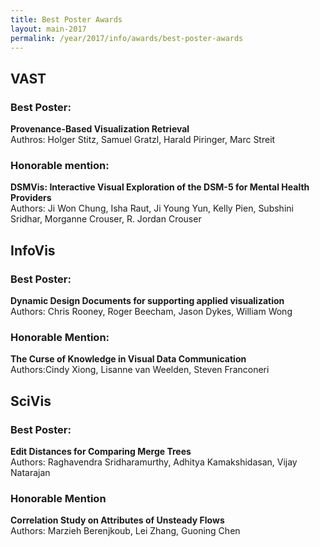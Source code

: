 ```yaml
---
title: Best Poster Awards
layout: main-2017
permalink: /year/2017/info/awards/best-poster-awards
---
```

## VAST

### Best Poster:

**Provenance-Based Visualization Retrieval**
<br/>
Authros: Holger Stitz, Samuel Gratzl, Harald Piringer, Marc Streit

### Honorable mention:

**DSMVis: Interactive Visual Exploration of the DSM-5 for Mental Health Providers**
<br/>
Authors: Ji Won Chung, Isha Raut, Ji Young Yun, Kelly Pien, Subshini Sridhar, Morganne Crouser, R. Jordan Crouser

## InfoVis

### Best Poster:

**Dynamic Design Documents for supporting applied visualization**
<br/>
Authors: Chris Rooney, Roger Beecham, Jason Dykes, William Wong

### Honorable Mention:

**The Curse of Knowledge in Visual Data Communication**
<br/>
Authors:Cindy Xiong, Lisanne van Weelden, Steven Franconeri

## SciVis

### Best Poster:

**Edit Distances for Comparing Merge Trees**
<br/>
Authors: Raghavendra Sridharamurthy, Adhitya Kamakshidasan, Vijay Natarajan

### Honorable Mention

**Correlation Study on Attributes of Unsteady Flows**
<br/>
Authors: Marzieh Berenjkoub, Lei Zhang, Guoning Chen
